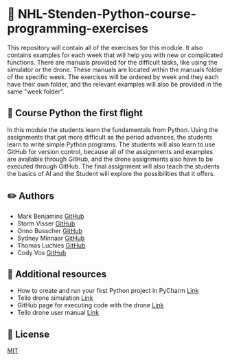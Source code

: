 # :school: NHL-Stenden-Python-course-programming-exercises
This repository will contain all of the exercises for this module. 
It also contains examples for each week that will help you with new or complicated functions. 
There are manuals provided for the difficult tasks, like using the simulator or the drone. These manuals are located within the manuals folder of the specific week.
The exercises will be ordered by week and they each have their own folder, and the relevant examples will also be provided in the same "week folder".

## :closed_book: Course Python the first flight
In this module the students learn the fundamentals from Python. 
Using the assignments that get more difficult as the period advances, the students learn to write simple Python programs. 
The students will also learn to use GitHub for version control, because all of the assignments and examples are available through GitHub, and the drone assignments also have to be executed through GitHub. 
The final assignment will also teach the students the basics of AI and the Student will explore the possibilities that it offers.

## :pencil2: Authors
- Mark Benjamins [GitHub](https://github.com/MarkBenjamins)
- Storm Visser [GitHub](https://github.com/Storm-Visser)
- Onno Busscher [GitHub](https://github.com/OnnoGameDev)
- Sydney Minnaar [GitHub](https://github.com/SydneyM123)
- Thomas Luchies [GitHub](https://github.com/ThomasLuchies)
- Cody Vos [GitHub](https://github.com/qwertyoriuop)

## :bookmark_tabs: Additional resources
- How to create and run your first Python project in PyCharm [Link](https://www.jetbrains.com/help/pycharm/creating-and-running-your-first-python-project.html)
- Tello drone simulation [Link](https://github.com/Fireline-Science/tello_sim)
- GitHub page for executing code with the drone [Link](https://github.com/SydneyM123/tello-code-execution/blob/master)
- Tello drone user manual [Link](/Week%202/Manual%20Drone/Tello%20User%20Manual%20v1.4.pdf)

## :page_with_curl: License
[MIT](https://choosealicense.com/licenses/mit/)
